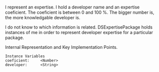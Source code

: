 I represent an expertise.
I hold a developer name and an expertise coeficient.
The coeficient is between 0 and 100 %.
The bigger number is, the more knowledgable developer is.

I do not know to which information is related. 
DSExpertisePackage holds instances of me in order to represent developer expertise for a particular package.
 
Internal Representation and Key Implementation Points.

    Instance Variables
	coeficient:		<Number>
	developer:		<String>
